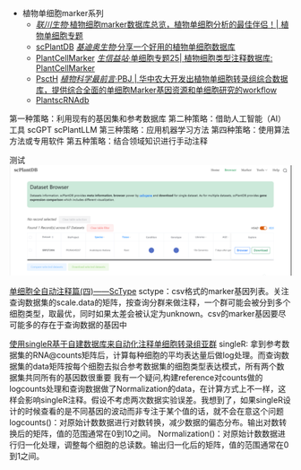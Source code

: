 - 植物单细胞marker系列
    - [*联川生物*·植物细胞marker数据库总览，植物单细胞分析的最佳伴侣！| 植物单细胞专题](https://mp.weixin.qq.com/s/CXGkNuBDQin5MrPWMgt8ng)
    - [scPlantDB](https://biobigdata.nju.edu.cn/scplantdb/home) [*基迪奥生物*·分享一个好用的植物单细胞数据库](https://mp.weixin.qq.com/s/1dTCDc5U3dvCy15GfLRY4A)
    - [PlantCellMarker](https://www.tobaccodb.org/pcmdb/homePage) [*生信益站*·单细胞专题25| 植物细胞类型注释数据库: PlantCellMarker](https://mp.weixin.qq.com/s/Y1AyXa8jkQBV4yWo_HihTw)
    - [PsctH](http://jinlab.hzau.edu.cn/PsctH/) [*植物科学最前言*·PBJ | 华中农大开发出植物单细胞转录组综合数据库，提供综合全面的单细胞Marker基因资源和单细胞研究的workflow](https://mp.weixin.qq.com/s/5dMORWQeX4eTFgH0e1YkTg)
    - [PlantscRNAdb](http://ibi.zju.edu.cn/plantscrnadb/index.php)

第一种策略：利用现有的基因集和参考数据库
第二种策略：借助人工智能（AI）工具 scGPT scPlantLLM
第三种策略：应用机器学习方法
第四种策略：使用算法方法或专用软件
第五种策略：结合领域知识进行手动注释


测试
![scPlantDB下载拟南芥根的1w细胞数据集做测试](png/download_testdata.png)

[单细胞全自动注释篇(四)——ScType](https://mp.weixin.qq.com/s/hKBiZCHwDdoJOk0YChbtMA)
sctype：csv格式的marker基因列表。关注查询数据集的scale.data的矩阵，按查询分群来做注释，一个群可能会被分到多个细胞类型，取最优，同时如果太差会被认定为unknown。csv的marker基因要尽可能多的存在于查询数据的基因中

[使用singleR基于自建数据库来自动化注释单细胞转录组亚群](https://mp.weixin.qq.com/s/GpOxe4WLIrBOjbdH5gfyOQ)
singleR: 拿到参考数据集的RNA@counts矩阵后，计算每种细胞的平均表达量后做log处理。而查询数据集的data矩阵按每个细胞去拟合参考数据集的细胞类型表达模式，所有两个数据集共同所有的基因数很重要
我有一个疑问,构建reference对counts做的logcounts处理和查询数据做了Normalization的data，在计算方式上不一样，这样会影响singleR注释。假设不考虑两次数据实验误差。我想到了，如果singleR设计的时候查看的是不同基因的波动而非专注于某个值的话，就不会在意这个问题
logcounts()：对原始计数数据进行对数转换，减少数据的偏态分布。输出对数转换后的矩阵，值的范围通常在0到10之间。
Normalization()：对原始计数数据进行归一化处理，调整每个细胞的总读数。输出归一化后的矩阵，值的范围通常在0到1之间。
